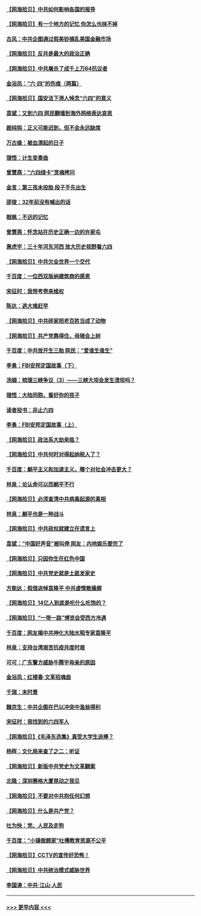 #### [【网海拾贝】中共如何影响各国的报导](../pages/nsc993/n13012599.md?t=06102201) 
#### [【网海拾贝】有一个地方的记忆 你怎么也抹不掉](../pages/nsc993/n13009802.md?t=06102201) 
#### [古风：中共企图通过假美钞搞乱美国金融市场](../pages/nsc993/n13009626.md?t=06102201) 
#### [【网海拾贝】反共是最大的政治正确](../pages/nsc993/n13007051.md?t=06102201) 
#### [【网海拾贝】中共屠杀了成千上万64抗议者](../pages/nsc993/n13002713.md?t=06102201) 
#### [金浴凤：“六·四”的伤痕（两篇）](../pages/nsc993/n13001719.md?t=06102201) 
#### [【网海拾贝】国安法下港人悼念“六四”的意义](../pages/nsc993/n13001039.md?t=06102201) 
#### [袁斌：又到六四 网民翻墙到海外网络表达哀思](../pages/nsc993/n13000995.md?t=06102201) 
#### [颜纯钩：正义可能迟到，但不会永远缺席](../pages/nsc993/n13000920.md?t=06102201) 
#### [万古缘：被血漂起的日子](../pages/nsc993/n13000914.md?t=06102201) 
#### [理悟：计生变奏曲](../pages/nsc993/n13000414.md?t=06102201) 
#### [曾慧燕：“六四绿卡”灵魂拷问](../pages/nsc993/n13000277.md?t=06102201) 
#### [金言：第三孩未投胎 段子手先出生](../pages/nsc993/n13000215.md?t=06102201) 
#### [邵俊：32年前没有喊出的话](../pages/nsc993/n13000181.md?t=06102201) 
#### [戟枫：不远的记忆](../pages/nsc993/n13000121.md?t=06102201) 
#### [曾慧燕：怀念站在历史正确一边的许家屯](../pages/nsc993/n13000073.md?t=06102201) 
#### [惠虎宇：三十年河东河西 放大历史视野看六四](../pages/nsc993/n13000018.md?t=06102201) 
#### [【网海拾贝】中共欠全世界一个交代](../pages/nsc993/n12998706.md?t=06102201) 
#### [千百度：一位西双版纳建筑商的感恩](../pages/nsc993/n12998487.md?t=06102201) 
#### [宋征时：我带考卷来维权](../pages/nsc993/n12994088.md?t=06102201) 
#### [陈达：逃大难赶早](../pages/nsc993/n12993569.md?t=06102201) 
#### [【网海拾贝】中共砖家把老百姓当成了动物](../pages/nsc993/n12993483.md?t=06102201) 
#### [【网海拾贝】共产党靠得住，母猪会上树](../pages/nsc993/n12990730.md?t=06102201) 
#### [千百度：中共放开生三胎 网民：“爱谁生谁生”](../pages/nsc993/n12990644.md?t=06102201) 
#### [李勇：FBI安邦定国故事（下）](../pages/nsc993/n12987854.md?t=06102201) 
#### [汤姆：梳理三峡争议（3）——三峡大坝会发生溃坝吗？](../pages/nsc993/n12989806.md?t=06102201) 
#### [理悟：大陆同胞，看好你的孩子](../pages/nsc993/n12989778.md?t=06102201) 
#### [读者投书：非止六四](../pages/nsc993/n12989673.md?t=06102201) 
#### [李勇：FBI安邦定国故事（上）](../pages/nsc993/n12987749.md?t=06102201) 
#### [【网海拾贝】政法系大劫来临？](../pages/nsc993/n12987596.md?t=06102201) 
#### [【网海拾贝】中共何时对得起纳税人了？](../pages/nsc993/n12985578.md?t=06102201) 
#### [千百度：躺平主义和加速主义，哪个对社会冲击更大？](../pages/nsc993/n12985512.md?t=06102201) 
#### [林泉：论认命可以而躺平不行](../pages/nsc993/n12985505.md?t=06102201) 
#### [【网海拾贝】必须查清中共病毒起源的真相](../pages/nsc993/n12984276.md?t=06102201) 
#### [林泉：躺平也是一种战斗](../pages/nsc993/n12984194.md?t=06102201) 
#### [【网海拾贝】中共政权就建立在谎言上](../pages/nsc993/n12981880.md?t=06102201) 
#### [袁斌：“中国好声音”被叫停 网友：内地娱乐要完了](../pages/nsc993/n12981826.md?t=06102201) 
#### [【网海拾贝】只因你生在红色中国](../pages/nsc993/n12979096.md?t=06102201) 
#### [【网海拾贝】中共党史就是土匪发家史](../pages/nsc993/n12976478.md?t=06102201) 
#### [方能达：假借追悼袁隆平 中共虚情散臊腥](../pages/nsc993/n12976396.md?t=06102201) 
#### [【网海拾贝】14亿人到底是吃什么吃饱的？](../pages/nsc993/n12974125.md?t=06102201) 
#### [【网海拾贝】“一带一路”博览会受西方冷遇](../pages/nsc993/n12971787.md?t=06102201) 
#### [千百度：网友揭中共神化大陆水稻专家袁隆平](../pages/nsc993/n12971733.md?t=06102201) 
#### [林泉：支持台湾艰苦抗疫共度时艰](../pages/nsc993/n12971350.md?t=06102201) 
#### [可可：广东警方威胁牛腾宇母亲的原因](../pages/nsc993/n12971100.md?t=06102201) 
#### [金浴凤：红楼春·文革招魂曲](../pages/nsc993/n12970354.md?t=06102201) 
#### [千瑞：末时景](../pages/nsc993/n12970337.md?t=06102201) 
#### [魏京生：中共企图在巴以冲突中渔翁得利](../pages/nsc993/n12970286.md?t=06102201) 
#### [宋征时：我找到的六四军人](../pages/nsc993/n12970213.md?t=06102201) 
#### [【网海拾贝】《毛泽东选集》真受大学生追捧？](../pages/nsc993/n12968779.md?t=06102201) 
#### [杨晖：文化局来查了之二：听证](../pages/nsc993/n12966528.md?t=06102201) 
#### [【网海拾贝】新版中共党史为文革翻案](../pages/nsc993/n12967526.md?t=06102201) 
#### [北隐：深圳赛格大厦晃动之我见](../pages/nsc993/n12967393.md?t=06102201) 
#### [【网海拾贝】不要对中共抱任何幻想](../pages/nsc993/n12965222.md?t=06102201) 
#### [【网海拾贝】什么是共产党？](../pages/nsc993/n12962781.md?t=06102201) 
#### [吐为快：党、人民及走狗](../pages/nsc993/n12962747.md?t=06102201) 
#### [千百度：“小镇做题家”吐槽教育资源不公平](../pages/nsc993/n12962705.md?t=06102201) 
#### [【网海拾贝】CCTV的宣传好恐怖！](../pages/nsc993/n12959984.md?t=06102201) 
#### [【网海拾贝】中共统治模式威胁世界](../pages/nsc993/n12957622.md?t=06102201) 
#### [李国涛：中共‧江山‧人民](../pages/nsc993/n12957502.md?t=06102201) 

----
#### [ >>> 更早内容 <<< ](../indexes/nsc993-earlier.md)
